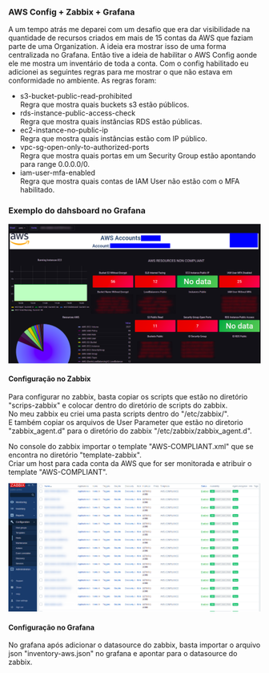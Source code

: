 ### AWS Config + Zabbix + Grafana

A um tempo atrás me deparei com um desafio que era dar visibilidade na quantidade de recursos criados em mais de 15 contas da AWS que faziam parte de uma Organization.
A ideia era mostrar isso de uma forma centralizada no Grafana. Então tive a ideia de habilitar o AWS Config aonde ele me mostra um inventário de toda a conta. Com o config habilitado eu adicionei as seguintes regras para me mostrar o que não estava em conformidade no ambiente.
As regras foram:
- s3-bucket-public-read-prohibited<br/>
Regra que mostra quais buckets s3 estão públicos.
- rds-instance-public-access-check<br/>
Regra que mostra quais instâncias RDS estão públicas.
- ec2-instance-no-public-ip<br/>
Regra que mostra quais instâncias estão com IP público.
- vpc-sg-open-only-to-authorized-ports<br/>
Regra que mostra quais portas em um Security Group estão apontando para range 0.0.0.0/0.
- iam-user-mfa-enabled<br/>
Regra que mostra quais contas de IAM User não estão com o MFA habilitado.

### Exemplo do dahsboard no Grafana
![Screenshot](prints/dash-grafana.png)

#### Configuração no Zabbix

Para configurar no zabbix, basta copiar os scripts que estão no diretório "scrips-zabbix" e colocar dentro do diretório de scripts do zabbix.<br/> No meu zabbix eu criei uma pasta scripts dentro do "/etc/zabbix/".<br/>
E também copiar os arquivos de User Parameter que estão no diretorio "zabbix_agent.d" para o diretório do zabbix "/etc/zabbix/zabbix_agent.d".<br/>

No console do zabbix importar o template "AWS-COMPLIANT.xml" que se encontra no diretório "template-zabbix".<br/>
Criar um host para cada conta da AWS que for ser monitorada e atribuir o template "AWS-COMPLIANT".

![Screenshot](prints/zabbix-hosts.png)

#### Configuração no Grafana

No grafana após adicionar o datasource do zabbix, basta importar o arquivo json "inventory-aws.json" no grafana e apontar para o datasource do zabbix.
